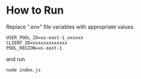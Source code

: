 # How to Run

Replace ".env" file variables with appropriate values.

```
USER_POOL_ID=us-east-1_xxxxxx
CLIENT_ID=xxxxxxxxxxxxx
POOL_REGION=us-east-1
```
and run

```
node index.js
```
